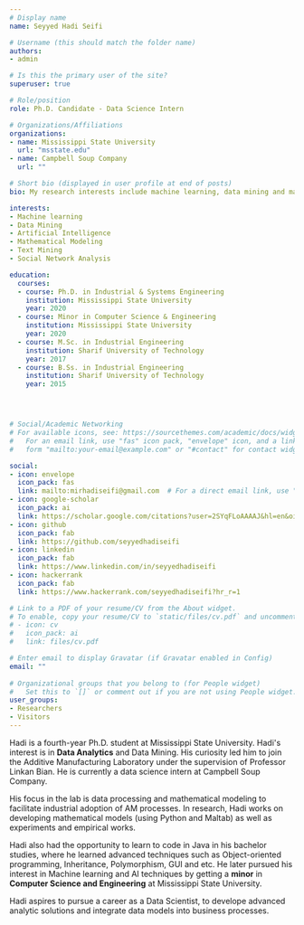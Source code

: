 ```yaml
---
# Display name
name: Seyyed Hadi Seifi

# Username (this should match the folder name)
authors:
- admin

# Is this the primary user of the site?
superuser: true

# Role/position
role: Ph.D. Candidate - Data Science Intern

# Organizations/Affiliations
organizations:
- name: Mississippi State University
  url: "msstate.edu"
- name: Campbell Soup Company
  url: ""

# Short bio (displayed in user profile at end of posts)
bio: My research interests include machine learning, data mining and mathematical modeling.

interests:
- Machine learning
- Data Mining
- Artificial Intelligence
- Mathematical Modeling
- Text Mining
- Social Network Analysis

education:
  courses:
  - course: Ph.D. in Industrial & Systems Engineering
    institution: Mississippi State University
    year: 2020
  - course: Minor in Computer Science & Engineering
    institution: Mississippi State University
    year: 2020
  - course: M.Sc. in Industrial Engineering
    institution: Sharif University of Technology
    year: 2017
  - course: B.Ss. in Industrial Engineering
    institution: Sharif University of Technology
    year: 2015




# Social/Academic Networking
# For available icons, see: https://sourcethemes.com/academic/docs/widgets/#icons
#   For an email link, use "fas" icon pack, "envelope" icon, and a link in the
#   form "mailto:your-email@example.com" or "#contact" for contact widget.

social:
- icon: envelope
  icon_pack: fas
  link: mailto:mirhadiseifi@gmail.com  # For a direct email link, use "mailto:test@example.org".
- icon: google-scholar
  icon_pack: ai
  link: https://scholar.google.com/citations?user=2SYqFLoAAAAJ&hl=en&oi=ao
- icon: github
  icon_pack: fab
  link: https://github.com/seyyedhadiseifi
- icon: linkedin
  icon_pack: fab
  link: https://www.linkedin.com/in/seyyedhadiseifi
- icon: hackerrank
  icon_pack: fab
  link: https://www.hackerrank.com/seyyedhadiseifi?hr_r=1

# Link to a PDF of your resume/CV from the About widget.
# To enable, copy your resume/CV to `static/files/cv.pdf` and uncomment the lines below.  
# - icon: cv
#   icon_pack: ai
#   link: files/cv.pdf

# Enter email to display Gravatar (if Gravatar enabled in Config)
email: ""
  
# Organizational groups that you belong to (for People widget)
#   Set this to `[]` or comment out if you are not using People widget.  
user_groups:
- Researchers
- Visitors
---
```


Hadi is a fourth-year Ph.D. student at Mississippi State University. Hadi's interest is in **Data Analytics** and Data Mining. His curiosity led him to join the Additive Manufacturing Laboratory under the supervision of Professor Linkan Bian. He is currently a data science intern at Campbell Soup Company.

His focus in the lab is data processing and mathematical modeling to facilitate industrial adoption of AM processes.
In research, Hadi works on developing mathematical models (using Python and Maltab) as well as experiments and empirical works. 

Hadi also had the opportunity to learn to code in Java in his bachelor studies, where he learned advanced techniques such as Object-oriented programming, Inheritance, Polymorphism, GUI and etc. He later pursued his interest in Machine learning and AI techniques by getting a **minor** in **Computer Science and Engineering** at Mississippi State University.  

Hadi aspires to pursue a career as a Data Scientist, to develope advanced analytic solutions and integrate data models into business processes. 
